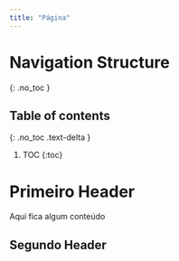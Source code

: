 ```yaml
---
title: "Página"
---
```


# Navigation Structure
{: .no_toc }

## Table of contents
{: .no_toc .text-delta }

1. TOC
{:toc}

# Primeiro Header

Aqui fica algum conteúdo

## Segundo Header